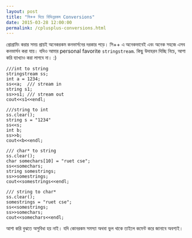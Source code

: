 ```yaml
---
layout: post
title: "সি++ দিয়ে বিভিন্নরকম Conversions"
date: 2015-03-28 12:00:00
permalink: /cplusplus-conversions.html
---
```

প্রোগ্রামিং করার সময় প্রায়ই অনেকরকম কনভার্সনের দরকার পড়ে। সি++ এ অনেকভাবেই এবং অনেক সহজে এসব কনভার্সন করা যায়। যদিও আমার personal favorite `stringstream`. কিছু উদাহরন দিচ্ছি নিচে, আশা করি ব্যাখ্যাও করা লাগবে না। :)

```
///int to string
stringstream ss;
int a = 1234;
ss<<a;  /// stream in
string s1;
ss>>s1; /// stream out
cout<<s1<<endl;

///string to int
ss.clear();
string s = "1234"
ss<<s;
int b;
ss>>b;
cout<<b<<endl;

/// char* to string
ss.clear();
char somechars[10] = "ruet cse";
ss<<somechars;
string somestrings;
ss>>somestrings;
cout<<somestrings<<endl;

/// string to char*
ss.clear();
somestrings = "ruet cse";
ss<<somestrings;
ss>>somechars;
cout<<somechars<<endl;
```

আশা করি বুঝতে অসুবিধা হয় নাই। যদি কোনরকম সমস্যা অথবা ভুল থাকে তাইলে কমেন্ট করে জানাবে অবশ্যই।
